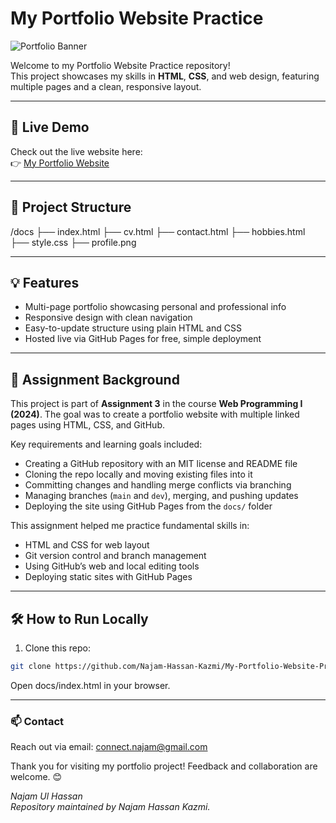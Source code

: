 # My Portfolio Website Practice

![Portfolio Banner](https://raw.githubusercontent.com/Najam-Hassan-Kazmi/My-Portfolio-Website-Practice/main/docs/profile.png)

Welcome to my Portfolio Website Practice repository!  
This project showcases my skills in **HTML**, **CSS**, and web design, featuring multiple pages and a clean, responsive layout.

---

## 🚀 Live Demo

Check out the live website here:  
👉 [My Portfolio Website](https://najam-hassan-kazmi.github.io/My-Portfolio-Website-Practice/ "View the live demo")


---

## 📂 Project Structure

/docs
├── index.html
├── cv.html
├── contact.html
├── hobbies.html
├── style.css
├── profile.png


---

## 💡 Features

- Multi-page portfolio showcasing personal and professional info  
- Responsive design with clean navigation  
- Easy-to-update structure using plain HTML and CSS  
- Hosted live via GitHub Pages for free, simple deployment

---

## 🎯 Assignment Background

This project is part of **Assignment 3** in the course **Web Programming I (2024)**. The goal was to create a portfolio website with multiple linked pages using HTML, CSS, and GitHub.

Key requirements and learning goals included:

- Creating a GitHub repository with an MIT license and README file  
- Cloning the repo locally and moving existing files into it  
- Committing changes and handling merge conflicts via branching  
- Managing branches (`main` and `dev`), merging, and pushing updates  
- Deploying the site using GitHub Pages from the `docs/` folder  

This assignment helped me practice fundamental skills in:

- HTML and CSS for web layout  
- Git version control and branch management  
- Using GitHub’s web and local editing tools  
- Deploying static sites with GitHub Pages  

---

## 🛠️ How to Run Locally

1. Clone this repo:

```bash
git clone https://github.com/Najam-Hassan-Kazmi/My-Portfolio-Website-Practice.git
```
Open docs/index.html in your browser.

---

### 📫 Contact

Reach out via email:
[connect.najam@gmail.com](mailto:connect.najam@gmail.com)

Thank you for visiting my portfolio project!
Feedback and collaboration are welcome. 😊

*Najam Ul Hassan*  
*Repository maintained by Najam Hassan Kazmi.*
